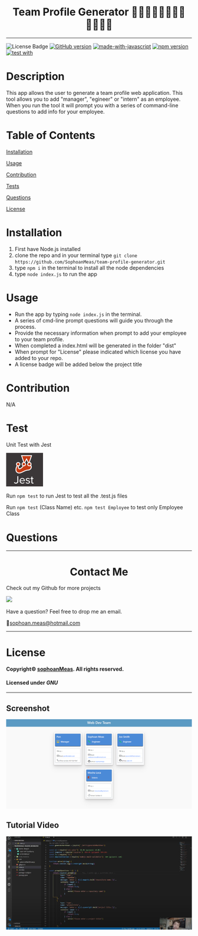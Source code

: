 

<h1 align="center">Team Profile Generator 🧑‍✈️🤵‍♀️👩‍🔧🧑‍🔬👩‍🎓🧑‍🎓</h1>

---

![License Badge](https://img.shields.io/github/license/sophoanMeas/professional-readme-generator?&logo=GNU)
[![GitHub version](https://badge.fury.io/gh/sophoanMeas%2Fteam-profile-generator.svg)](https://badge.fury.io/gh/sophoanMeas%2Fteam-profile-generator.svg)
[![made-with-javascript](https://img.shields.io/badge/Made%20with-JavaScript-1f425f.svg)](https://www.javascript.com)
[![npm version](https://badge.fury.io/js/inquirer.svg)](https://badge.fury.io/js/inquirer)
[![test with](https://img.shields.io/badge/Test%20with-Jest-blue)](https://jestjs.io/)
# Description

This app allows the user to generate a team profile web application. This tool allows you to add "manager", "egineer" or "intern" as an employee. When you run the tool it will prompt you with a series of command-line questions to add info for your employee.

# Table of Contents

[Installation](#installation)

[Usage](#usage)

[Contribution](#contribution)

[Tests](#test)

[Questions](#questions)

[License](#license)

# Installation

1. First have Node.js installed
2. clone the repo and in your terminal type `git clone https://github.com/SophoanMeas/team-profile-generator.git`
3. type `npm i` in the terminal to install all the node dependencies
4. type `node index.js` to run the app
 
# Usage

- Run the app by typing `node index.js` in the terminal. 
- A series of cmd-line prompt questions will guide you through the process. 
- Provide the necessary information when prompt to add your employee to your team profile.
- When completed a index.html will be generated in the folder "dist"
- When prompt for "License" please indicated which license you have added to your repo.
- A license badge will be added below the project title
# Contribution

N/A

# Test

Unit Test with Jest

[<img src="./assets/images/jestlogo.png" width="100" target="_blank"/>](https://jestjs.io/)

Run `npm test` to run Jest to test all the .test.js files

Run `npm test` (Class Name) etc. `npm test Employee` to test only Employee Class
# Questions

---

<h1 align="center">Contact Me</h1>


Check out my Github for more projects

[![](https://img.shields.io/badge/github-blue?style=for-the-badge)](https://github.com/sophoanMeas)

Have a question? Feel free to drop me an email.

📧[sophoan.meas@hotmail.com](mailto:sophoan.meas@hotmail.com)

---

# License

#### Copyright© [sophoanMeas](https://github.com/sophoanMeas). All rights reserved.
#### Licensed under *GNU*

---

## Screenshot
![Alt text](./assets/images/screenshot.png)

## Tutorial Video
[![](https://github.com/SophoanMeas/professional-readme-generator/blob/main/assets/images/tutorial.png)](https://drive.google.com/drive/folders/1owQdfGeOZITQP7xq83D-n1IsQUndFNci)
